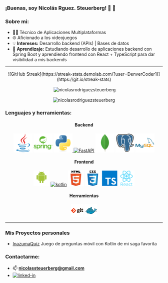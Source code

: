 ### ¡Buenas, soy Nicolás Rguez. Steuerberg! 👋 👋

### Sobre mi:
- 👨‍💻 Técnico de Aplicaciones Multiplataformas
- 🌐 Aficionado a los videojuegos
- 💡 **Intereses:** Desarrollo backend (APIs) | Bases de datos
- 🌱 **Aprendizaje:** Estudiando desarrollo de aplicaciones backend con Spring Boot y aprendiendo frontend con React + TypeScript para dar visibilidad a mis backends

---

<div align="center">
  ![GitHub Streak](https://streak-stats.demolab.com/?user=DenverCoder1)](https://git.io/streak-stats)
  <p>&nbsp;<img align="center" src="https://github-readme-stats.vercel.app/api?username=nicolasrodriguezsteuerberg&show_icons=true&locale=en" alt="nicolasrodriguezsteuerberg" /></p>
  <p><img align="center" src="https://github-readme-stats.vercel.app/api/top-langs?username=nicolasrodriguezsteuerberg&show_icons=true&locale=es&layout=compact" alt="nicolasrodriguezsteuerberg" /></p>
</div>

### Lenguajes y herramientas:

#### 
<div align="center">
  <h4>Backend</h4>
  <!-- JAVA -->
  <a href="https://www.java.com" target="_blank" rel="noreferrer"> <img src="https://raw.githubusercontent.com/devicons/devicon/master/icons/java/java-original.svg" alt="java" width="60" height="60"/></a>
  <!-- SPRING -->
  <a href="https://spring.io" target="_blank" rel="noreferrer"> <img src="https://raw.githubusercontent.com/devicons/devicon/master/icons/spring/spring-original-wordmark.svg" alt="spring" width="60" height="60"/></a>
  <!-- PYTHON -->
  <a href="https://www.python.org" target="_blank" rel="noreferrer"> <img src="https://raw.githubusercontent.com/devicons/devicon/master/icons/python/python-original.svg" alt="python" width="60" height="60"/> </a>
  <a href="https://fastapi.tiangolo.com/" target="_blank" rel="noreferrer"><img src="https://cdn.jsdelivr.net/npm/simple-icons@latest/icons/fastapi.svg" alt="FastAPI" width="60" height="60"/></a>
  <!-- MONGODB -->
  <a href ="https://www.mongodb.com/es" target="_blank" rel="noreferrer"> <img src="https://github.com/devicons/devicon/blob/master/icons/mongodb/mongodb-original.svg" alt="postgreSQL" width="60" height="60"/></a>
  <!-- POSTGRESQL -->
  <a href = "https://www.postgresql.org/" target="_blank" rel="noreferrer"> <img src="https://github.com/devicons/devicon/blob/master/icons/postgresql/postgresql-original.svg" alt="postgreSQL" width="60" height="60"/></a>
  <!-- MYSQL -->
  <a href="https://www.mysql.com/" target="_blank" rel="noreferrer"><img src="https://raw.githubusercontent.com/devicons/devicon/master/icons/mysql/mysql-original-wordmark.svg" alt="MySQL" width="60" height="60"/></a>
</div>

<div align="center">
  <h4>Frontend</h4>
  <!-- ANDROID -->
  <a href="https://developer.android.com" target="_blank" rel="noreferrer"> <img src="https://raw.githubusercontent.com/devicons/devicon/master/icons/android/android-original-wordmark.svg" alt="android" width="50" height="50"/></a>
  <!-- KOTLIN -->
  <a href="https://kotlinlang.org" target="_blank" rel="noreferrer"> <img src="https://www.vectorlogo.zone/logos/kotlinlang/kotlinlang-icon.svg" alt="kotlin" width="50" height="50"/></a>
  <!-- HTML -->
  <a href="https://www.w3.org/html/" target="_blank" rel="noreferrer"> <img src="https://raw.githubusercontent.com/devicons/devicon/master/icons/html5/html5-original-wordmark.svg" alt="html5" width="50" height="50"/></a>
  <!-- CSS -->
  <a href="https://www.w3schools.com/css/" target="_blank" rel="noreferrer"> <img src="https://raw.githubusercontent.com/devicons/devicon/master/icons/css3/css3-original-wordmark.svg" alt="css3" width="50" height="50"/></a>
  <!-- TypeScript -->
  <a href="https://www.typescriptlang.org/" target="_blank" rel="noreferrer"><img src="https://raw.githubusercontent.com/devicons/devicon/master/icons/typescript/typescript-original.svg" alt="TypeScript" width="50" height="50"/></a>
  <!-- React -->
  <a href="https://react.dev/" target="_blank" rel="noreferrer"><img src="https://raw.githubusercontent.com/devicons/devicon/master/icons/react/react-original-wordmark.svg" alt="React" width="50" height="50"/></a>
</div>

<div align="center">
  <h4>Herramientas</h4>
  <a href="https://git-scm.com/" target="_blank" rel="noreferrer"><img src="https://raw.githubusercontent.com/devicons/devicon/master/icons/git/git-original-wordmark.svg" alt="Git" width="40" height="40"/></a>
  <a href="https://www.docker.com/" target="_blank" rel="noreferrer"> <img src="https://github.com/devicons/devicon/blob/master/icons/docker/docker-original.svg" alt="docker" width="40" height="40"/></a>
</div>

---
### Mis Proyectos personales
- [InazumaQuiz](https://github.com/NicolasRodriguezSteuerberg/InazumaQuiz) Juego de preguntas móvil con Kotlin de mi saga favorita

### Contactarme:
- 📫 **nicolassteuerberg@gmail.com**
- <a href ="https://www.linkedin.com/in/nicol%C3%A1s-rodr%C3%ADguez-steuerberg/"> <img src="https://github.com/rahuldkjain/github-profile-readme-generator/blob/master/src/images/icons/Social/linked-in-alt.svg" alt="linked-in" height="30" width="30"/></a>
